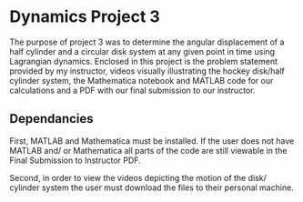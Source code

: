 # Dynamics Project 3
The purpose of project 3 was to determine the angular displacement of a half cylinder and a circular disk system at any given point in time using Lagrangian dynamics. Enclosed in this project is the problem statement provided by my instructor, videos visually illustrating the hockey disk/half cylinder system, the Mathematica notebook and MATLAB code for our calculations and a PDF with our final submission to our instructor.
## Dependancies
First, MATLAB and Mathematica must be installed. If the user does not have MATLAB and/ or Mathematica all parts of the code are still viewable in the Final Submission to Instructor PDF.

Second, in order to view the videos depicting the motion of the disk/ cylinder system the user must download the files to their personal machine.
